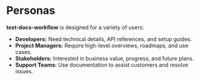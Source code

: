 # Personas

**test-docs-workflow** is designed for a variety of users:

- **Developers:** Need technical details, API references, and setup guides.
- **Project Managers:** Require high-level overviews, roadmaps, and use cases.
- **Stakeholders:** Interested in business value, progress, and future plans.
- **Support Teams:** Use documentation to assist customers and resolve issues. 